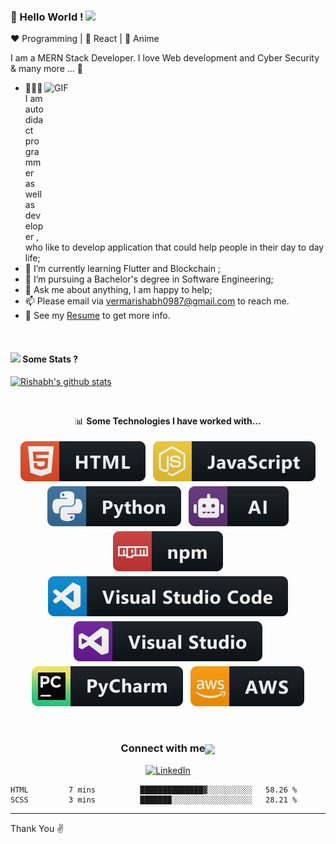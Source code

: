 ### 👋 Hello World !  <img src="https://github.com/TheDudeThatCode/TheDudeThatCode/blob/master/Assets/Earth.gif" width="24px">
  
:heart: Programming | :black_heart: React | :blue_heart: Anime 

I am a MERN Stack Developer. I love Web development and Cyber Security & many more ... 🙏 

  <img align="right" alt="GIF" src="https://media.boingboing.net/wp-content/uploads/2015/09/coffee_in_rain_by_kirokaze-d98qb8z.gif" width="450px" height="250px" />

- 👨🏽‍💻 I am autodidact programmer as well as developer , who like to develop application that could help people in their day to day life;
- 🌱 I’m currently learning Flutter and Blockchain ; 
- 💼 I’m pursuing a Bachelor's degree in Software Engineering;
- 💬 Ask me about anything, I am happy to help;
- 📫 Please email via vermarishabh0987@gmail.com to reach me.
- 📝 See my [Resume](https://drive.google.com/file/d/1_7fOjmp_8PRayirv9nEHxXMAAT1zaua_/view?usp=sharing) to get more info.


<br/>


#### <img src="https://media.giphy.com/media/VgCDAzcKvsR6OM0uWg/giphy.gif" width="50"> Some Stats ?
     
[![Rishabh's github stats](https://github-readme-stats.vercel.app/api?username=RishabhVerma098&show_icons=true&hide=["contribs"]&theme=tokyonight)](https://github.com/anuraghazra/github-readme-stats)  



<br/>

<p align="center">📊 <strong>Some Technologies I have worked with...</strong></p>
<p align="center">
 <img src="https://github.com/anishghimire603/anishghimire603/blob/master/Assets/html.svg" alt="html" style="vertical-align:top; margin:4px">
 <img src="https://github.com/anishghimire603/anishghimire603/blob/master/Assets/javascript.svg" alt="javascript" style="vertical-align:top; margin:4px">
 <img src="https://github.com/anishghimire603/anishghimire603/blob/master/Assets/python.svg" alt="python" style="vertical-align:top; margin:4px">
 <img src="https://github.com/anishghimire603/anishghimire603/blob/master/Assets/ai.svg" alt="ai" style="vertical-align:top; margin:4px">
 <img src="https://github.com/anishghimire603/anishghimire603/blob/master/Assets/npm.svg" alt="npm" style="vertical-align:top; margin:4px">
 <img src="https://github.com/anishghimire603/anishghimire603/blob/master/Assets/visualstudio_code.svg" alt="vscode" style="vertical-align:top; margin:4px">
 <img src="https://github.com/anishghimire603/anishghimire603/blob/master/Assets/visualstudio.svg" alt="vs" style="vertical-align:top; margin:4px">
 <img src="https://github.com/anishghimire603/anishghimire603/blob/master/Assets/jetbrains_pycharm.svg" alt="pycharm" style="vertical-align:top; margin:4px">
 <img src="https://github.com/anishghimire603/anishghimire603/blob/master/Assets/aws.svg" alt="aws" style="vertical-align:top; margin:4px">  
</p>




<br/>

<div align="center">
  <h3 align="center">Connect with me<img align="center" src="https://github.com/rajput2107/rajput2107/blob/master/Assets/Handshake.gif" height="33px" /></h3> 
</div>
 
 
<p align="center">
<a href="https://www.linkedin.com/in/rishabh-verma-174153137/" target="_blank"><img src="https://img.shields.io/badge/LinkedIn-%230077B5.svg?&style=flat-square&logo=linkedin&logoColor=white" alt="LinkedIn"></a>
</p>


<!--START_SECTION:waka-->
```text
HTML         7 mins          ██████████████▓░░░░░░░░░░   58.26 % 
SCSS         3 mins          ███████░░░░░░░░░░░░░░░░░░   28.21 % 
```
<!--END_SECTION:waka-->


---------
Thank You ✌

